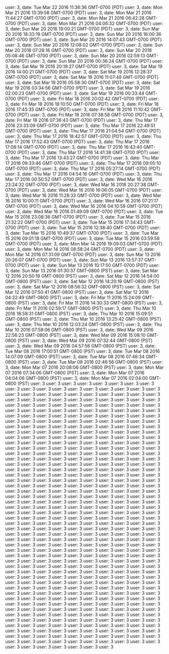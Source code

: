 user: 3, date: Tue Mar 22 2016 11:36:36 GMT-0700 (PDT)
user: 3, date: Mon Mar 21 2016 13:39:58 GMT-0700 (PDT)
user: 3, date: Mon Mar 21 2016 11:44:27 GMT-0700 (PDT)
user: 3, date: Mon Mar 21 2016 06:42:28 GMT-0700 (PDT)
user: 3, date: Mon Mar 21 2016 04:06:32 GMT-0700 (PDT)
user: 3, date: Sun Mar 20 2016 19:00:21 GMT-0700 (PDT)
user: 3, date: Sun Mar 20 2016 18:33:19 GMT-0700 (PDT)
user: 3, date: Sun Mar 20 2016 16:00:36 GMT-0700 (PDT)
user: 3, date: Sun Mar 20 2016 14:07:43 GMT-0700 (PDT)
user: 3, date: Sun Mar 20 2016 12:08:02 GMT-0700 (PDT)
user: 3, date: Sun Mar 20 2016 07:28:16 GMT-0700 (PDT)
user: 3, date: Sun Mar 20 2016 05:08:46 GMT-0700 (PDT)
user: 3, date: Sun Mar 20 2016 02:59:13 GMT-0700 (PDT)
user: 3, date: Sun Mar 20 2016 00:36:24 GMT-0700 (PDT)
user: 3, date: Sat Mar 19 2016 20:19:27 GMT-0700 (PDT)
user: 3, date: Sat Mar 19 2016 14:00:21 GMT-0700 (PDT)
user: 3, date: Sat Mar 19 2016 12:28:37 GMT-0700 (PDT)
user: 3, date: Sat Mar 19 2016 11:07:48 GMT-0700 (PDT)
user: 3, date: Sat Mar 19 2016 05:58:30 GMT-0700 (PDT)
user: 3, date: Sat Mar 19 2016 03:34:56 GMT-0700 (PDT)
user: 3, date: Sat Mar 19 2016 02:00:23 GMT-0700 (PDT)
user: 3, date: Sat Mar 19 2016 00:33:44 GMT-0700 (PDT)
user: 3, date: Fri Mar 18 2016 20:02:42 GMT-0700 (PDT)
user: 3, date: Fri Mar 18 2016 18:10:50 GMT-0700 (PDT)
user: 3, date: Fri Mar 18 2016 17:45:35 GMT-0700 (PDT)
user: 3, date: Fri Mar 18 2016 11:10:42 GMT-0700 (PDT)
user: 3, date: Fri Mar 18 2016 07:38:58 GMT-0700 (PDT)
user: 3, date: Fri Mar 18 2016 07:36:43 GMT-0700 (PDT)
user: 3, date: Thu Mar 17 2016 23:33:09 GMT-0700 (PDT)
user: 3, date: Thu Mar 17 2016 22:49:51 GMT-0700 (PDT)
user: 3, date: Thu Mar 17 2016 21:04:54 GMT-0700 (PDT)
user: 3, date: Thu Mar 17 2016 18:42:57 GMT-0700 (PDT)
user: 3, date: Thu Mar 17 2016 17:52:43 GMT-0700 (PDT)
user: 3, date: Thu Mar 17 2016 17:08:14 GMT-0700 (PDT)
user: 3, date: Thu Mar 17 2016 16:43:40 GMT-0700 (PDT)
user: 3, date: Thu Mar 17 2016 14:41:38 GMT-0700 (PDT)
user: 3, date: Thu Mar 17 2016 13:43:27 GMT-0700 (PDT)
user: 3, date: Thu Mar 17 2016 09:33:46 GMT-0700 (PDT)
user: 3, date: Thu Mar 17 2016 09:05:10 GMT-0700 (PDT)
user: 3, date: Thu Mar 17 2016 05:27:14 GMT-0700 (PDT)
user: 3, date: Thu Mar 17 2016 04:54:16 GMT-0700 (PDT)
user: 3, date: Thu Mar 17 2016 00:50:52 GMT-0700 (PDT)
user: 3, date: Wed Mar 16 2016 23:24:32 GMT-0700 (PDT)
user: 3, date: Wed Mar 16 2016 20:27:38 GMT-0700 (PDT)
user: 3, date: Wed Mar 16 2016 16:06:05 GMT-0700 (PDT)
user: 3, date: Wed Mar 16 2016 11:28:33 GMT-0700 (PDT)
user: 3, date: Wed Mar 16 2016 10:00:11 GMT-0700 (PDT)
user: 3, date: Wed Mar 16 2016 07:21:17 GMT-0700 (PDT)
user: 3, date: Wed Mar 16 2016 04:10:59 GMT-0700 (PDT)
user: 3, date: Wed Mar 16 2016 01:49:09 GMT-0700 (PDT)
user: 3, date: Tue Mar 15 2016 23:08:36 GMT-0700 (PDT)
user: 3, date: Tue Mar 15 2016 21:32:22 GMT-0700 (PDT)
user: 3, date: Tue Mar 15 2016 17:34:43 GMT-0700 (PDT)
user: 3, date: Tue Mar 15 2016 12:38:40 GMT-0700 (PDT)
user: 3, date: Tue Mar 15 2016 10:49:37 GMT-0700 (PDT)
user: 3, date: Tue Mar 15 2016 09:01:18 GMT-0700 (PDT)
user: 3, date: Tue Mar 15 2016 03:59:58 GMT-0700 (PDT)
user: 3, date: Mon Mar 14 2016 19:09:03 GMT-0700 (PDT)
user: 3, date: Mon Mar 14 2016 08:58:24 GMT-0700 (PDT)
user: 3, date: Mon Mar 14 2016 07:31:09 GMT-0700 (PDT)
user: 3, date: Sun Mar 13 2016 20:26:07 GMT-0700 (PDT)
user: 3, date: Sun Mar 13 2016 13:57:37 GMT-0700 (PDT)
user: 3, date: Sun Mar 13 2016 10:17:50 GMT-0700 (PDT)
user: 3, date: Sun Mar 13 2016 01:30:37 GMT-0800 (PST)
user: 3, date: Sat Mar 12 2016 20:50:19 GMT-0800 (PST)
user: 3, date: Sat Mar 12 2016 14:54:00 GMT-0800 (PST)
user: 3, date: Sat Mar 12 2016 14:20:19 GMT-0800 (PST)
user: 3, date: Sat Mar 12 2016 08:56:32 GMT-0800 (PST)
user: 3, date: Sat Mar 12 2016 07:50:41 GMT-0800 (PST)
user: 3, date: Sat Mar 12 2016 04:22:49 GMT-0800 (PST)
user: 3, date: Fri Mar 11 2016 15:24:09 GMT-0800 (PST)
user: 3, date: Fri Mar 11 2016 14:30:33 GMT-0800 (PST)
user: 3, date: Fri Mar 11 2016 02:59:17 GMT-0800 (PST)
user: 3, date: Thu Mar 10 2016 18:58:31 GMT-0800 (PST)
user: 3, date: Thu Mar 10 2016 15:09:51 GMT-0800 (PST)
user: 3, date: Thu Mar 10 2016 13:25:42 GMT-0800 (PST)
user: 3, date: Thu Mar 10 2016 12:03:24 GMT-0800 (PST)
user: 3, date: Thu Mar 10 2016 07:58:06 GMT-0800 (PST)
user: 3, date: Wed Mar 09 2016 22:56:23 GMT-0800 (PST)
user: 3, date: Wed Mar 09 2016 15:08:10 GMT-0800 (PST)
user: 3, date: Wed Mar 09 2016 07:32:44 GMT-0800 (PST)
user: 3, date: Wed Mar 09 2016 04:57:56 GMT-0800 (PST)
user: 3, date: Tue Mar 08 2016 17:00:51 GMT-0800 (PST)
user: 3, date: Tue Mar 08 2016 14:07:09 GMT-0800 (PST)
user: 3, date: Tue Mar 08 2016 07:46:34 GMT-0800 (PST)
user: 3, date: Tue Mar 08 2016 02:46:56 GMT-0800 (PST)
user: 3, date: Mon Mar 07 2016 20:08:06 GMT-0800 (PST)
user: 3, date: Mon Mar 07 2016 07:34:06 GMT-0800 (PST)
user: 3, date: Mon Mar 07 2016 04:04:06 GMT-0800 (PST)
user: 3, date: Mon Mar 07 2016 02:04:00 GMT-0800 (PST)
user: 3
user: 3
user: 3
user: 3
user: 3
user: 3
user: 3
user: 3
user: 3
user: 3
user: 3
user: 3
user: 3
user: 3
user: 3
user: 3
user: 3
user: 3
user: 3
user: 3
user: 3
user: 3
user: 3
user: 3
user: 3
user: 3
user: 3
user: 3
user: 3
user: 3
user: 3
user: 3
user: 3
user: 3
user: 3
user: 3
user: 3
user: 3
user: 3
user: 3
user: 3
user: 3
user: 3
user: 3
user: 3
user: 3
user: 3
user: 3
user: 3
user: 3
user: 3
user: 3
user: 3
user: 3
user: 3
user: 3
user: 3
user: 3
user: 3
user: 3
user: 3
user: 3
user: 3
user: 3
user: 3
user: 3
user: 3
user: 3
user: 3
user: 3
user: 3
user: 3
user: 3
user: 3
user: 3
user: 3
user: 3
user: 3
user: 3
user: 3
user: 3
user: 3
user: 3
user: 3
user: 3
user: 3
user: 3
user: 3
user: 3
user: 3
user: 3
user: 3
user: 3
user: 3
user: 3
user: 3
user: 3
user: 3
user: 3
user: 3
user: 3
user: 3
user: 3
user: 3
user: 3
user: 3
user: 3
user: 3
user: 3
user: 3
user: 3
user: 3
user: 3
user: 3
user: 3
user: 3
user: 3
user: 3
user: 3
user: 3
user: 3
user: 3
user: 3
user: 3
user: 3
user: 3
user: 3
user: 3
user: 3
user: 3
user: 3
user: 3
user: 3
user: 3
user: 3
user: 3
user: 3
user: 3
user: 3
user: 3
user: 3
user: 3
user: 3
user: 3
user: 3
user: 3
user: 3
user: 3
user: 3
user: 3
user: 3
user: 3
user: 3
user: 3
user: 3
user: 3
user: 3
user: 3
user: 3
user: 3
user: 3
user: 3
user: 3
user: 3
user: 3
user: 3
user: 3
user: 3
user: 3
user: 3
user: 3
user: 3
user: 3
user: 3
user: 3
user: 3
user: 3
user: 3
user: 3
user: 3
user: 3
user: 3
user: 3
user: 3
user: 3
user: 3
user: 3
user: 3
user: 3
user: 3
user: 3
user: 3
user: 3
user: 3
user: 3
user: 3
user: 3
user: 3
user: 3
user: 3
user: 3
user: 3
user: 3
user: 3
user: 3
user: 3
user: 3
user: 3
user: 3
user: 3
user: 3
user: 3
user: 3
user: 3
user: 3
user: 3
user: 3
user: 3
user: 3
user: 3
user: 3
user: 3
user: 3
user: 3
user: 3
user: 3
user: 3
user: 3
user: 3
user: 3
user: 3
user: 3
user: 3
user: 3
user: 3
user: 3
user: 3
user: 3
user: 3
user: 3
user: 3
user: 3
user: 3
user: 3
user: 3
user: 3
user: 3
user: 3
user: 3
user: 3
user: 3
user: 3
user: 3
user: 3
user: 3
user: 3
user: 3
user: 3
user: 3
user: 3
user: 3
user: 3
user: 3
user: 3
user: 3
user: 3
user: 3
user: 3
user: 3
user: 3
user: 3
user: 3
user: 3
user: 3
user: 3
user: 3
user: 3
user: 3
user: 3
user: 3
user: 3
user: 3
user: 3
user: 3
user: 3
user: 3
user: 3
user: 3
user: 3
user: 3
user: 3
user: 3
user: 3
user: 3
user: 3
user: 3
user: 3
user: 3
user: 3
user: 3
user: 3
user: 3
user: 3
user: 3
user: 3
user: 3
user: 3
user: 3
user: 3
user: 3
user: 3
user: 3
user: 3
user: 3
user: 3
user: 3
user: 3
user: 3
user: 3
user: 3
user: 3
user: 3
user: 3
user: 3
user: 3
user: 3
user: 3
user: 3
user: 3
user: 3
user: 3
user: 3
user: 3
user: 3
user: 3
user: 3
user: 3
user: 3
user: 3
user: 3
user: 3
user: 3
user: 3
user: 3
user: 3
user: 3
user: 3
user: 3
user: 3
user: 3
user: 3
user: 3
user: 3
user: 3
user: 3
user: 3
user: 3
user: 3
user: 3
user: 3
user: 3
user: 3
user: 3
user: 3
user: 3
user: 3
user: 3
user: 3
user: 3
user: 3
user: 3
user: 3
user: 3
user: 3
user: 3
user: 3
user: 3
user: 3
user: 3
user: 3
user: 3
user: 3
user: 3
user: 3
user: 3
user: 3
user: 3
user: 3
user: 3
user: 3
user: 3
user: 3
user: 3
user: 3
user: 3
user: 3
user: 3
user: 3
user: 3
user: 3
user: 3
user: 3
user: 3
user: 3
user: 3
user: 3
user: 3
user: 3
user: 3
user: 3
user: 3
user: 3
user: 3
user: 3
user: 3
user: 3
user: 3
user: 3
user: 3
user: 3
user: 3
user: 3
user: 3
user: 3
user: 3
user: 3
user: 3
user: 3
user: 3
user: 3
user: 3
user: 3
user: 3
user: 3
user: 3
user: 3
user: 3
user: 3
user: 3
user: 3
user: 3
user: 3
user: 3
user: 3
user: 3
user: 3
user: 3
user: 3
user: 3
user: 3
user: 3
user: 3
user: 3
user: 3
user: 3
user: 3
user: 3
user: 3
user: 3
user: 3
user: 3
user: 3
user: 3
user: 3
user: 3
user: 3
user: 3
user: 3
user: 3
user: 3
user: 3
user: 3
user: 3
user: 3
user: 3
user: 3
user: 3
user: 3
user: 3
user: 3
user: 3
user: 3
user: 3
user: 3
user: 3
user: 3
user: 3
user: 3
user: 3
user: 3
user: 3
user: 3
user: 3
user: 3
user: 3

